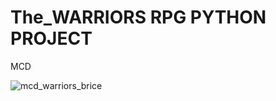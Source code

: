 # The_WARRIORS RPG PYTHON PROJECT

MCD 

![mcd_warriors_brice](https://github.com/user-attachments/assets/dd8ebd1c-9156-465b-8697-918622de6312)

